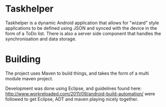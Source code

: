 Taskhelper
==========

Taskhelper is a dynamic Android application that allows for "wizard" style applications to be defined using JSON and synced with the device in the form of a ToDo list. There is also a server side component that handles the synchronisation and data storage.

Building
========
The project uses Maven to build things, and takes the form of a multi module maven project.

Development was done using Eclipse, and guidelines found here: http://www.workreloaded.com/2011/09/android-build-automation/ were followed to get Eclipse, ADT and maven playing nicely together.

